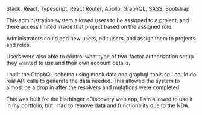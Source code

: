 Stack: React, Typescript, React Router, Apollo, GraphQL, SASS, Bootstrap   

This administration system allowed users to be assigned to a project, and there access limited inside that project based on the assigned role.

Administrators could add new users, edit users, and assign them to projects and roles.

Users were also able to control what type of two-factor authorization setup they wanted to use and their own account details.

I built the GraphQL schema using mock data and graphql-tools so I could do real API calls to generate the data needed. This allowed the system to almost be a drop in after the resolvers and mutations were completed.

This was built for the Harbinger eDiscovery web app, I am allowed to use it in my portfolio, but I had to remove data and functionality due to the NDA.
